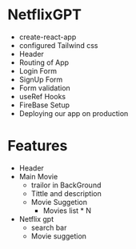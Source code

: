 # NetflixGPT

- create-react-app
- configured Tailwind css
- Header
- Routing of App
- Login Form
- SignUp Form 
- Form validation
- useRef Hooks
- FireBase Setup
- Deploying our app on production

# Features

- Header
- Main Movie
    - trailor in BackGround
    - Tittle and description
    - Movie Suggetion
        - Movies list * N
- Netflix gpt
    - search bar
    - Movie suggetion